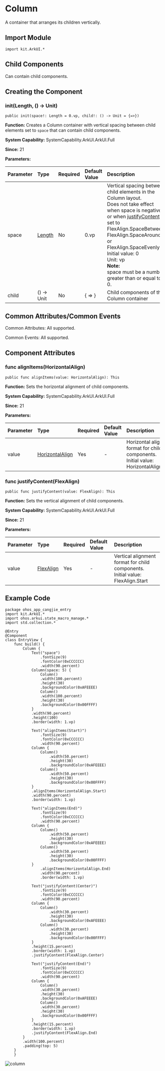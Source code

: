 # Column

A container that arranges its children vertically.

## Import Module

```cangjie
import kit.ArkUI.*
```

## Child Components

Can contain child components.

## Creating the Component

### init(Length, () -> Unit)

```cangjie
public init(space!: Length = 0.vp, child!: () -> Unit = {=>})
```

**Function:** Creates a Column container with vertical spacing between child elements set to `space` that can contain child components.

**System Capability:** SystemCapability.ArkUI.ArkUI.Full

**Since:** 21

**Parameters:**

| Parameter | Type | Required | Default Value | Description |
|:---|:---|:---|:---|:---|
| space | [Length](../BasicServicesKit/cj-apis-base.md#interface-length) | No | 0.vp | Vertical spacing between child elements in the Column layout.<br> Does not take effect when space is negative or when [justifyContent](#func-justifycontentflexalign) is set to FlexAlign.SpaceBetween, FlexAlign.SpaceAround, or FlexAlign.SpaceEvenly. <br> Initial value: 0 <br> Unit: vp <br> **Note:** <br> space must be a number greater than or equal to 0. |
| child | () -> Unit | No | { => } | Child components of the Column container |

## Common Attributes/Common Events

Common Attributes: All supported.

Common Events: All supported.

## Component Attributes

### func alignItems(HorizontalAlign)

```cangjie
public func alignItems(value: HorizontalAlign): This
```

**Function:** Sets the horizontal alignment of child components.

**System Capability:** SystemCapability.ArkUI.ArkUI.Full

**Since:** 21

**Parameters:**

| Parameter | Type | Required | Default Value | Description |
|:---|:---|:---|:---|:---|
| value | [HorizontalAlign](./cj-common-types.md#enum-horizontalalign) | Yes | - | Horizontal alignment format for child components.<br> Initial value: HorizontalAlign.Center |

### func justifyContent(FlexAlign)

```cangjie
public func justifyContent(value: FlexAlign): This
```

**Function:** Sets the vertical alignment of child components.

**System Capability:** SystemCapability.ArkUI.ArkUI.Full

**Since:** 21

**Parameters:**

| Parameter | Type | Required | Default Value | Description |
|:---|:---|:---|:---|:---|
| value | [FlexAlign](./cj-common-types.md#enum-flexalign) | Yes | - | Vertical alignment format for child components. <br> Initial value: FlexAlign.Start |

## Example Code

<!-- run -->

```cangjie
package ohos_app_cangjie_entry
import kit.ArkUI.*
import ohos.arkui.state_macro_manage.*
import std.collection.*

@Entry
@Component
class EntryView {
    func build() {
        Column {
            Text("space")
                .fontSize(9)
                .fontColor(0xCCCCCC)
                .width(90.percent)
            Column(space: 5) {
                Column()
                .width(100.percent)
                .height(30)
                .backgroundColor(0xAFEEEE)
                Column()
                .width(100.percent)
                .height(30)
                .backgroundColor(0x00FFFF)
            }
            .width(90.percent)
            .height(100)
            .border(width: 1.vp)

            Text("alignItems(Start)")
                .fontSize(9)
                .fontColor(0xCCCCCC)
                .width(90.percent)
            Column {
                Column()
                    .width(50.percent)
                    .height(30)
                    .backgroundColor(0xAFEEEE)
                Column()
                    .width(50.percent)
                    .height(30)
                    .backgroundColor(0x00FFFF)
            }
            .alignItems(HorizontalAlign.Start)
            .width(90.percent)
            .border(width: 1.vp)

            Text("alignItems(End)")
                .fontSize(9)
                .fontColor(0xCCCCCC)
                .width(90.percent)
            Column {
                Column()
                    .width(50.percent)
                    .height(30)
                    .backgroundColor(0xAFEEEE)
                Column()
                    .width(50.percent)
                    .height(30)
                    .backgroundColor(0x00FFFF)
            }
                .alignItems(HorizontalAlign.End)
                .width(90.percent)
                .border(width: 1.vp)

            Text("justifyContent(Center)")
                .fontSize(9)
                .fontColor(0xCCCCCC)
                .width(90.percent)
            Column {
                Column()
                    .width(30.percent)
                    .height(30)
                    .backgroundColor(0xAFEEEE)
                Column()
                    .width(30.percent)
                    .height(30)
                    .backgroundColor(0x00FFFF)
            }
            .height(15.percent)
            .border(width: 1.vp)
            .justifyContent(FlexAlign.Center)

            Text("justifyContent(End)")
                .fontSize(9)
                .fontColor(0xCCCCCC)
                .width(90.percent)
            Column {
                Column()
                .width(30.percent)
                .height(30)
                .backgroundColor(0xAFEEEE)
                Column()
                .width(30.percent)
                .height(30)
                .backgroundColor(0x00FFFF)
            }
            .height(15.percent)
            .border(width: 1.vp)
            .justifyContent(FlexAlign.End)
        }
        .width(100.percent)
        .padding(top: 5)
    }
    }
```

![column](figures/column.png)